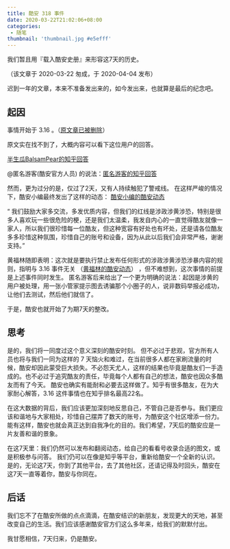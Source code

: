 ```yaml
---
title: 酷安 318 事件
date: 2020-03-22T21:02:06+08:00
categories: 
 - 随笔
thumbnail: 'thumbnail.jpg #e5efff'
---
```


我们暂且用『载入酷安史册』来形容这7天的历史。

（该文章于 2020-03-22 匆成，于 2020-04-04 发布）

迟到一年的文章，本来不准备发出来的，如今发出来，也就算是最后的纪念吧。

<!-- more -->

## 起因

事情开始于 3.16 。（[原文章已被删除](https://www.coolapk.com/feed/17355115?shareKey=YzFmNTQ1NjE5OTQ5NWU3MjMyNzI~&shareUid=1384771&shareFrom=com.coolapk.market_10.0.3)）

原文实在找不到了，大概内容可以看下这位用户的回答。

[半生瓜BalsamPear的知乎回答](https://www.zhihu.com/question/380038074/answer/1086523661)

@匿名游客(酷安官方人员) 的说法：[匿名游客的知乎回答](https://www.zhihu.com/question/380038074/answer/1086114857?utm_source=com.coolapk.market&utm_medium=social&utm_oi=968087657482534912)

然而，更为过分的是，仅过了2天，又有人持续触犯了警戒线。
在这样严峻的情况下，酷安小编最终发出了这样的动态： [酷安小编的酷安动态](https://www.coolapk.com/feed/17378785?shareKey=NWY4OWZkYzgzNWE0NWU3MjNjY2M~&shareUid=1384771&shareFrom=com.coolapk.market_10.0.3)

“ 我们鼓励大家多交流，多发优质内容，但我们的红线是涉政涉黄涉恐，特别是很多人喜欢玩一些很危险的梗，还是我们太温柔，我发自内心的一直觉得酷友就像一家人，所以我们很珍惜每一位酷友，但这种宽容有好处也有坏处，还是请各位酷友多多珍惜这种氛围，珍惜自己的账号和设备，因为从此以后我们会非常严格，谢谢支持。”

黄福林随即表明：这次就是要执行禁止发布任何形式的涉政涉黄涉恐涉暴内容的规则，指明与 3.16 事件无关 （[黄福林的酷安动态](https://www.coolapk.com/feed/17390077?shareKey=ZmUwNWVhZDM2ZWQxNWU3MjQ2MTg~&shareUid=1384771&shareFrom=com.coolapk.market_10.0.3)） ，但不难想到，这次事情的前提是上述事件同时发生。
匿名游客后来给出了一个更为明确的说法：起因是涉黄的用户被处理，用一张小管家提示图去诱骗那个小圈子的人，说非数码举报必成功，让他们去测试，然后他们就信了。

于是，酷安也就开始了为期7天的整改。

## 思考

是的，我们将一同度过这个意义深刻的酷安时刻。
但不必过于悲观，官方所有人员也将与我们一同为这样的 7 天恼火和难过，在当前很多人都在家刷流量的时候，酷安却因此蒙受巨大损失。不必怨天尤人，这样的结果也毕竟是酷友们一手造成的。也不必过于追究酷友的责任，毕竟每个人都有自己的想法，酷安也因众多酷友而有了今天。
酷安也确实有能耐和必要去这样做了。知乎有很多酷友，在为大家耐心解答，3.16 这件事情也在知乎排名最高22名。

在这大数据的背后，我们应该更加深刻地反思自己，不管自己是否参与。我们更应该和谐地与大家相处，珍惜自己摆弄了数天的账号，为酷安这个社区增添一份力。能有这样，酷安也就会真正达到自我净化的目的。我们希望，7天后的酷安应是一片友善和谐的景象。

在这7天里：我们仍然可以发布和翻阅动态，给自己的看看号收录合适的图文，或是积极参与问答。
我们仍可以在像是知乎等平台，重新给酷安一个全新的认识。是的，无论这7天，你到了其他平台，去了其他社区，还请记得及时回头，酷安在这7天一直等着你，酷安与你同在。

## 后话

我们忘不了在酷安所做的点点滴滴，在酷安结识的新朋友，发现更大的天地，甚至改变自己的生活。我们应该感谢酷安官方们这么多年来，给我们的默默付出。

我甘愿相信，7天归来，仍是酷安。
